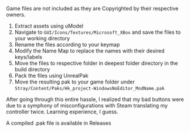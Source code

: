 Game files are not included as they are Copyrighted by their respective owners.

1. Extract assets using uModel
2. Navigate to `GUI/Icons/Textures/Microsoft_XBox` and save the files to your working directory
3. Rename the files according to your keymap
4. Modify the Name Map to replace the names with their desired keys/labels
5. Move the files to respective folder in deepest folder directory in the build directory
6. Pack the files using UnrealPak
7. Move the resulting pak to your game folder under `Stray/Content/Paks/Hk_project-WindowsNoEditor_ModName.pak`

After going through this entire hassle, I realized that my bad buttons were due to a symphony of misconfigurations with Steam translating my controller twice. Learning experience, I guess.

A compiled .pak file is available in Releases